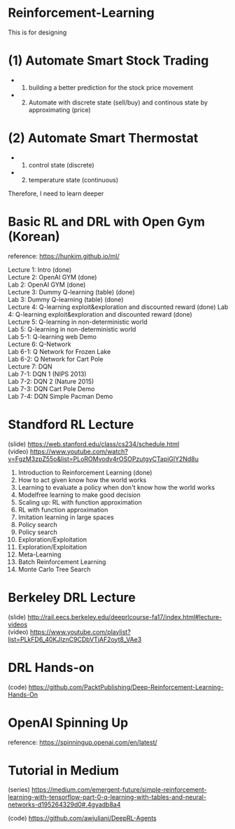 # Reinforcement-Learning

This is for designing 

# (1) Automate Smart Stock Trading
 - 1. building a better prediction for the stock price movement
 - 2. Automate with discrete state (sell/buy) and continous state by approximating (price)
 
# (2) Automate Smart Thermostat
 - 1. control state (discrete)
 - 2. temperature state (continuous)

Therefore, I need to learn deeper

# Basic RL and DRL with Open Gym (Korean)

reference: https://hunkim.github.io/ml/

Lecture 1: Intro (done)  
Lecture 2: OpenAI GYM (done)  
Lab 2: OpenAI GYM  (done)  
Lecture 3: Dummy Q-learning (table)  (done)  
Lab 3: Dummy Q-learning (table)  (done)  
Lecture 4: Q-learning exploit&exploration and discounted reward (done)
Lab 4: Q-learning exploit&exploration and discounted reward (done)   
Lecture 5: Q-learning in non-deterministic world  
Lab 5: Q-learning in non-deterministic world   
Lab 5-1: Q-learning web Demo   
Lecture 6: Q-Network   
Lab 6-1: Q Network for Frozen Lake   
Lab 6-2: Q Network for Cart Pole   
Lecture 7: DQN   
Lab 7-1: DQN 1 (NIPS 2013)   
Lab 7-2: DQN 2 (Nature 2015)   
Lab 7-3: DQN Cart Pole Demo   
Lab 7-4: DQN Simple Pacman Demo   

# Standford RL Lecture  
(slide) https://web.stanford.edu/class/cs234/schedule.html  
(video) https://www.youtube.com/watch?v=FgzM3zpZ55o&list=PLoROMvodv4rOSOPzutgyCTapiGlY2Nd8u  

1. 	Introduction to Reinforcement Learning  (done)
2.  How to act given know how the world works  
3.  Learning to evaluate a policy when don't know how the world works  
4.  Modelfree learning to make good decision
5.  Scaling up: RL with function approximation  
6.  RL with function approximation  
7.  Imitation learning in large spaces  
8.  Policy search  
9.  Policy search
10. Exploration/Exploitation
11. Exploration/Exploitation
12. Meta-Learning 
13. Batch Reinforcement Learning
14. Monte Carlo Tree Search

# Berkeley DRL Lecture
(slide) http://rail.eecs.berkeley.edu/deeprlcourse-fa17/index.html#lecture-videos  
(video) https://www.youtube.com/playlist?list=PLkFD6_40KJIznC9CDbVTjAF2oyt8_VAe3  

# DRL Hands-on
(code) https://github.com/PacktPublishing/Deep-Reinforcement-Learning-Hands-On

# OpenAI Spinning Up
reference: https://spinningup.openai.com/en/latest/  

# Tutorial in Medium   
(series) https://medium.com/emergent-future/simple-reinforcement-learning-with-tensorflow-part-0-q-learning-with-tables-and-neural-networks-d195264329d0#.4gyadb8a4  

(code) https://github.com/awjuliani/DeepRL-Agents  
